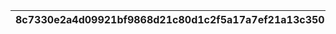 |8c7330e2a4d09921bf9868d21c80d1c2f5a17a7ef21a13c3501e487f61bb3331|4f84ec6222783a80dddf0cb89a1015bb63c0ce493bd5e5a91ef96350583b31a2|0183da0d90044b2045ab5427cdf833b527203c134bf5556eafa0b0f743ccff9a|822994455b795ca093faad27602c138522e0b4582a2b4f7f0cccc50db1695de3|e51b3b86ee1b0a1ce9139e9f40f67a18da8f57204c92b63ff0eec0baeb438c86|3b751044d8e20feb2c341ccd59ea81efb2c682f4e67800f9c8e710d98dadb425|0d945e084814ef6fca5fddeaeae033119c833ef2d91365344ce098060f551197|5c8f4f21b5a8f0a1e8b118f33ab2a00d25bfc0caf88a19431f20607ed5090601|
| --- | --- | --- | --- | --- | --- | --- | --- |